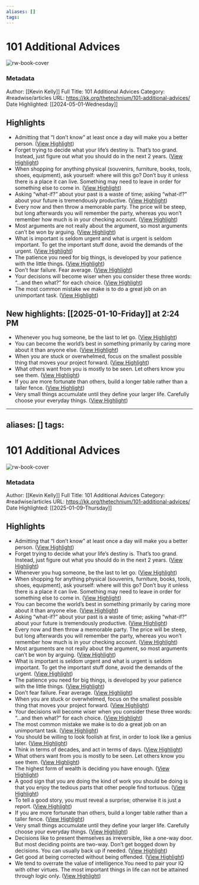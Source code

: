 ```yaml
---
aliases: []
tags:
---
```

# 101 Additional Advices

![rw-book-cover](https://kk.org/wp-content/themes/kkdotorg/inc/images/og_default_1200.png)
### Metadata
Author: [[Kevin Kelly]]
Full Title: 101 Additional Advices
Category: #readwise/articles
URL: https://kk.org/thetechnium/101-additional-advices/
Date Highlighted: [[2024-05-01-Wednesday]]

## Highlights
- Admitting that “I don’t know” at least once a day will make you a better person. ([View Highlight](https://read.readwise.io/read/01hwt2n6qtc0d07qzhw2s4gj5a))
- Forget trying to decide what your life’s destiny is. That’s too grand. Instead, just figure out what you should do in the next 2 years. ([View Highlight](https://read.readwise.io/read/01hwt2nkee9nzyf1n5hb4e1rva))
- When shopping for anything physical (souvenirs, furniture, books, tools, shoes, equipment), ask yourself: where will this go? Don’t buy it unless there is a place it can live. Something may need to leave in order for something else to come in. ([View Highlight](https://read.readwise.io/read/01hwt3m8va6fjr38wqkr2svejj))
- Asking “what-if?” about your past is a waste of time; asking “what-if?” about your future is tremendously productive. ([View Highlight](https://read.readwise.io/read/01hwt4a2d7yvje71e6qnwhpvyk))
- Every now and then throw a memorable party. The price will be steep, but long afterwards you will remember the party, whereas you won’t remember how much is in your checking account. ([View Highlight](https://read.readwise.io/read/01hwt4bh3xvywze6c7fwfpx3nn))
- Most arguments are not really about the argument, so most arguments can’t be won by arguing. ([View Highlight](https://read.readwise.io/read/01hwt4d1rg1cw9eatvpwpv1dvq))
- What is important is seldom urgent and what is urgent is seldom important. To get the important stuff done, avoid the demands of the urgent. ([View Highlight](https://read.readwise.io/read/01hwt4g0xw35ehfjpt3519fb23))
- The patience you need for big things, is developed by your patience with the little things. ([View Highlight](https://read.readwise.io/read/01hwt4j0zd31zc2gzfrdvhq8r7))
- Don’t fear failure. Fear average. ([View Highlight](https://read.readwise.io/read/01hwt4kssjvh0ax29t1nex8bqh))
- Your decisions will become wiser when you consider these three words: “…and then what?” for each choice. ([View Highlight](https://read.readwise.io/read/01hwt4p4bbbr5vmtazb9d2fkb1))
- The most common mistake we make is to do a great job on an unimportant task. ([View Highlight](https://read.readwise.io/read/01hwt592p02ndzys12kg8wyvaf))
## New highlights: [[2025-01-10-Friday]] at 2:24 PM
- Whenever you hug someone, be the last to let go. ([View Highlight](https://read.readwise.io/read/01jh5q864n9psmjdsp653kgnwq))
- You can become the world’s best in something primarily by caring more about it than anyone else. ([View Highlight](https://read.readwise.io/read/01jh5qav3h2hftg3renj5zxwb2))
- When you are stuck or overwhelmed, focus on the smallest possible thing that moves your project forward. ([View Highlight](https://read.readwise.io/read/01jh5qfr418mz9pn6z4f484f4h))
- What others want from you is mostly to be seen. Let others know you see them. ([View Highlight](https://read.readwise.io/read/01jh5qneskqgn7eg9mkjbtdsda))
- If you are more fortunate than others, build a longer table rather than a taller fence. ([View Highlight](https://read.readwise.io/read/01jh5qr2w5j3mw4q33k9nh3a7j))
- Very small things accumulate until they define your larger life. Carefully choose your everyday things. ([View Highlight](https://read.readwise.io/read/01jh5qs5d6yw0c8hnzzk9n01s2))

---
aliases: []
tags:
---
# 101 Additional Advices

![rw-book-cover](https://kk.org/wp-content/themes/kkdotorg/inc/images/og_default_1200.png)
### Metadata
Author: [[Kevin Kelly]]
Full Title: 101 Additional Advices
Category: #readwise/articles
URL: https://kk.org/thetechnium/101-additional-advices/
Date Highlighted: [[2025-01-09-Thursday]]

## Highlights
- Admitting that “I don’t know” at least once a day will make you a better person. ([View Highlight](https://read.readwise.io/read/01hwt2n6qtc0d07qzhw2s4gj5a))
- Forget trying to decide what your life’s destiny is. That’s too grand. Instead, just figure out what you should do in the next 2 years. ([View Highlight](https://read.readwise.io/read/01hwt2nkee9nzyf1n5hb4e1rva))
- Whenever you hug someone, be the last to let go. ([View Highlight](https://read.readwise.io/read/01jh5q864n9psmjdsp653kgnwq))
- When shopping for anything physical (souvenirs, furniture, books, tools, shoes, equipment), ask yourself: where will this go? Don’t buy it unless there is a place it can live. Something may need to leave in order for something else to come in. ([View Highlight](https://read.readwise.io/read/01hwt3m8va6fjr38wqkr2svejj))
- You can become the world’s best in something primarily by caring more about it than anyone else. ([View Highlight](https://read.readwise.io/read/01jh5qav3h2hftg3renj5zxwb2))
- Asking “what-if?” about your past is a waste of time; asking “what-if?” about your future is tremendously productive. ([View Highlight](https://read.readwise.io/read/01hwt4a2d7yvje71e6qnwhpvyk))
- Every now and then throw a memorable party. The price will be steep, but long afterwards you will remember the party, whereas you won’t remember how much is in your checking account. ([View Highlight](https://read.readwise.io/read/01hwt4bh3xvywze6c7fwfpx3nn))
- Most arguments are not really about the argument, so most arguments can’t be won by arguing. ([View Highlight](https://read.readwise.io/read/01hwt4d1rg1cw9eatvpwpv1dvq))
- What is important is seldom urgent and what is urgent is seldom important. To get the important stuff done, avoid the demands of the urgent. ([View Highlight](https://read.readwise.io/read/01hwt4g0xw35ehfjpt3519fb23))
- The patience you need for big things, is developed by your patience with the little things. ([View Highlight](https://read.readwise.io/read/01hwt4j0zd31zc2gzfrdvhq8r7))
- Don’t fear failure. Fear average. ([View Highlight](https://read.readwise.io/read/01hwt4kssjvh0ax29t1nex8bqh))
- When you are stuck or overwhelmed, focus on the smallest possible thing that moves your project forward. ([View Highlight](https://read.readwise.io/read/01jh5qfr418mz9pn6z4f484f4h))
- Your decisions will become wiser when you consider these three words: “…and then what?” for each choice. ([View Highlight](https://read.readwise.io/read/01hwt4p4bbbr5vmtazb9d2fkb1))
- The most common mistake we make is to do a great job on an unimportant task. ([View Highlight](https://read.readwise.io/read/01hwt592p02ndzys12kg8wyvaf))
- You should be willing to look foolish at first, in order to look like a genius later. ([View Highlight](https://read.readwise.io/read/01hx1ze7rmwg7emwd46spw11qt))
- Think in terms of decades, and act in terms of days. ([View Highlight](https://read.readwise.io/read/01hx1zff6p4346h7fm9fe8n860))
- What others want from you is mostly to be seen. Let others know you see them. ([View Highlight](https://read.readwise.io/read/01jh5qneskqgn7eg9mkjbtdsda))
- The highest form of wealth is deciding you have enough. ([View Highlight](https://read.readwise.io/read/01hx1zmbp473qg2cfg9wx33sme))
- A good sign that you are doing the kind of work you should be doing is that you enjoy the tedious parts that other people find tortuous. ([View Highlight](https://read.readwise.io/read/01hx74dycvch7xftzm0g15g63s))
- To tell a good story, you must reveal a surprise; otherwise it is just a report. ([View Highlight](https://read.readwise.io/read/01hx74etv4z88dvyctq5yqt8y7))
- If you are more fortunate than others, build a longer table rather than a taller fence. ([View Highlight](https://read.readwise.io/read/01jh5qr2w5j3mw4q33k9nh3a7j))
- Very small things accumulate until they define your larger life. Carefully choose your everyday things. ([View Highlight](https://read.readwise.io/read/01jh5qs5d6yw0c8hnzzk9n01s2))
- Decisions like to present themselves as irreversible, like a one-way door. But most deciding points are two-way. Don’t get bogged down by decisions. You can usually back up if needed. ([View Highlight](https://read.readwise.io/read/01hx74jy26hqk5mtpha5hhx3vg))
- Get good at being corrected without being offended. ([View Highlight](https://read.readwise.io/read/01hx74mpps0wyxkf7a950xbak6))
- We tend to overrate the value of intelligence.You need to pair your IQ with other virtues. The most important things in life can not be attained through logic only. ([View Highlight](https://read.readwise.io/read/01hx74pwdtv3hkc2e6r6y2chrb))

